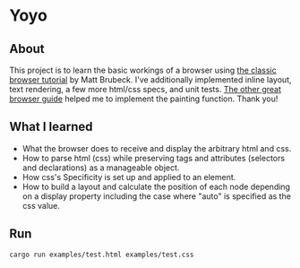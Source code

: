 # Yoyo

## About

This project is to learn the basic workings of a browser using [the classic browser tutorial](https://limpet.net/mbrubeck/2014/08/08/toy-layout-engine-1.html) by Matt Brubeck. I've additionally implemented inline layout, text rendering, a few more html/css specs, and unit tests. [The other great browser guide](https://browserbook.shift-js.info/chapters/rendering) helped me to implement the painting function. Thank you!

## What I learned

- What the browser does to receive and display the arbitrary html and css.
- How to parse html (css) while preserving tags and attributes (selectors and declarations) as a manageable object.
- How css's Specificity is set up and applied to an element.
- How to build a layout and calculate the position of each node depending on a display property including the case where "auto" is specified as the css value.

## Run

```sh
cargo run examples/test.html examples/test.css
```
